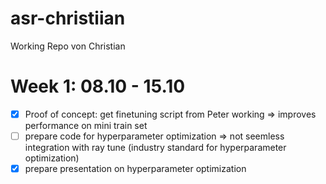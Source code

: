 # asr-christiian
Working Repo von Christian

# Week 1: 08.10 - 15.10

* [x] Proof of concept: get finetuning script from Peter working
      => improves performance on mini train set
* [ ] prepare code for hyperparameter optimization
      => not seemless integration with ray tune (industry standard for hyperparameter optimization)
* [x] prepare presentation on hyperparameter optimization
